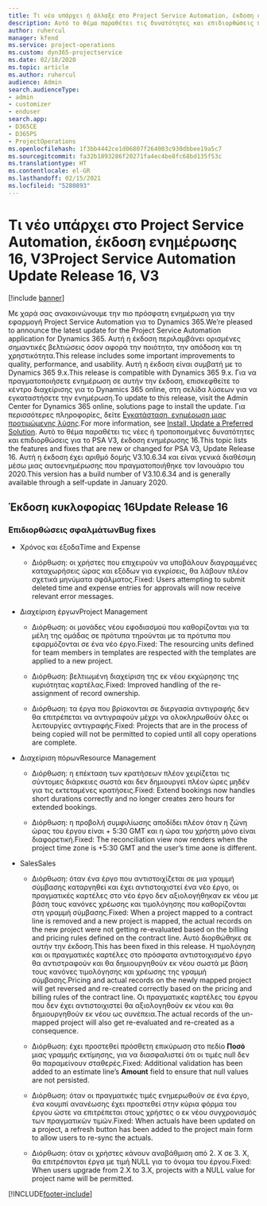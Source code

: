 ```yaml
---
title: Τι νέο υπάρχει ή άλλαξε στο Project Service Automation, έκδοση ενημέρωσης 16, V3
description: Αυτό το θέμα παραθέτει τις δυνατότητες και επιδιορθώσεις που είναι διαθέσιμες στο Project Service Automation, έκδοση ενημέρωσης 16, V3.
author: ruhercul
manager: kfend
ms.service: project-operations
ms.custom: dyn365-projectservice
ms.date: 02/18/2020
ms.topic: article
ms.author: ruhercul
audience: Admin
search.audienceType:
- admin
- customizer
- enduser
search.app:
- D365CE
- D365PS
- ProjectOperations
ms.openlocfilehash: 1f3bb4442ce1d06807f264003c930dbbee19a5c7
ms.sourcegitcommit: fa32b1893286f20271fa4ec4be8fc68bd135f53c
ms.translationtype: HT
ms.contentlocale: el-GR
ms.lasthandoff: 02/15/2021
ms.locfileid: "5280893"
---
```

# <a name="project-service-automation-update-release-16-v3"></a><span data-ttu-id="0b90f-103">Τι νέο υπάρχει στο Project Service Automation, έκδοση ενημέρωσης 16, V3</span><span class="sxs-lookup"><span data-stu-id="0b90f-103">Project Service Automation Update Release 16, V3</span></span>

[!include [banner](../includes/psa-now-project-operations.md)]

<span data-ttu-id="0b90f-104">Με χαρά σας ανακοινώνουμε την πιο πρόσφατη ενημέρωση για την εφαρμογή Project Service Automation για το Dynamics 365.</span><span class="sxs-lookup"><span data-stu-id="0b90f-104">We’re pleased to announce the latest update for the Project Service Automation application for Dynamics 365.</span></span> <span data-ttu-id="0b90f-105">Αυτή η έκδοση περιλαμβάνει ορισμένες σημαντικές βελτιώσεις όσον αφορά την ποιότητα, την απόδοση και τη χρηστικότητα.</span><span class="sxs-lookup"><span data-stu-id="0b90f-105">This release includes some important improvements to quality, performance, and usability.</span></span>  <span data-ttu-id="0b90f-106">Αυτή η έκδοση είναι συμβατή με το Dynamics 365 9.x.</span><span class="sxs-lookup"><span data-stu-id="0b90f-106">This release is compatible with Dynamics 365 9.x.</span></span> <span data-ttu-id="0b90f-107">Για να πραγματοποιήσετε ενημέρωση σε αυτήν την έκδοση, επισκεφθείτε το κέντρο διαχείρισης για το Dynamics 365 online, στη σελίδα λύσεων για να εγκαταστήσετε την ενημέρωση.</span><span class="sxs-lookup"><span data-stu-id="0b90f-107">To update to this release, visit the Admin Center for Dynamics 365 online, solutions page to install the update.</span></span> <span data-ttu-id="0b90f-108">Για περισσότερες πληροφορίες, δείτε [Εγκατάσταση, ενημέρωση μιας προτιμώμενης λύσης](https://docs.microsoft.com/dynamics365/project-service/upgrade-psa-home-page).</span><span class="sxs-lookup"><span data-stu-id="0b90f-108">For more information, see [Install, Update a Preferred Solution](https://docs.microsoft.com/dynamics365/project-service/upgrade-psa-home-page).</span></span>
<span data-ttu-id="0b90f-109">Αυτό το θέμα παραθέτει τις νέες ή τροποποιημένες δυνατότητες και επιδιορθώσεις για το PSA V3, έκδοση ενημέρωσης 16.</span><span class="sxs-lookup"><span data-stu-id="0b90f-109">This topic lists the features and fixes that are new or changed for PSA V3, Update Release 16.</span></span> <span data-ttu-id="0b90f-110">Αυτή η έκδοση έχει αριθμό δομής V3.10.6.34 και είναι γενικά διαθέσιμη μέσω μιας αυτοενημέρωσης που πραγματοποιήθηκε τον Ιανουάριο του 2020.</span><span class="sxs-lookup"><span data-stu-id="0b90f-110">This version has a build number of V3.10.6.34 and is generally available through a self-update in January 2020.</span></span>


## <a name="update-release-16"></a><span data-ttu-id="0b90f-111">Έκδοση κυκλοφορίας 16</span><span class="sxs-lookup"><span data-stu-id="0b90f-111">Update Release 16</span></span>

### <a name="bug-fixes"></a><span data-ttu-id="0b90f-112">Επιδιορθώσεις σφαλμάτων</span><span class="sxs-lookup"><span data-stu-id="0b90f-112">Bug fixes</span></span>

-   <span data-ttu-id="0b90f-113">Χρόνος και έξοδα</span><span class="sxs-lookup"><span data-stu-id="0b90f-113">Time and Expense</span></span>

    -   <span data-ttu-id="0b90f-114">Διόρθωση: οι χρήστες που επιχειρούν να υποβάλουν διαγραμμένες καταχωρήσεις ώρας και εξόδων για εγκρίσεις, θα λάβουν πλέον σχετικά μηνύματα σφάλματος.</span><span class="sxs-lookup"><span data-stu-id="0b90f-114">Fixed: Users attempting to submit deleted time and expense entries for approvals will now receive relevant error messages.</span></span>

-   <span data-ttu-id="0b90f-115">Διαχείριση έργων</span><span class="sxs-lookup"><span data-stu-id="0b90f-115">Project Management</span></span>

    -   <span data-ttu-id="0b90f-116">Διόρθωση: οι μονάδες νέου εφοδιασμού που καθορίζονται για τα μέλη της ομάδας σε πρότυπα τηρούνται με τα πρότυπα που εφαρμόζονται σε ένα νέο έργο.</span><span class="sxs-lookup"><span data-stu-id="0b90f-116">Fixed: The resourcing units defined for team members in templates are respected with the templates are applied to a new project.</span></span>

    -   <span data-ttu-id="0b90f-117">Διόρθωση: βελτιωμένη διαχείριση της εκ νέου εκχώρησης της κυριότητας καρτέλας.</span><span class="sxs-lookup"><span data-stu-id="0b90f-117">Fixed: Improved handling of the re-assignment of record ownership.</span></span>

    -   <span data-ttu-id="0b90f-118">Διόρθωση: τα έργα που βρίσκονται σε διεργασία αντιγραφής δεν θα επιτρέπεται να αντιγραφούν μέχρι να ολοκληρωθούν όλες οι λειτουργίες αντιγραφής.</span><span class="sxs-lookup"><span data-stu-id="0b90f-118">Fixed: Projects that are in the process of being copied will not be permitted to copied until all copy operations are complete.</span></span>

-   <span data-ttu-id="0b90f-119">Διαχείριση πόρων</span><span class="sxs-lookup"><span data-stu-id="0b90f-119">Resource Management</span></span>

    -   <span data-ttu-id="0b90f-120">Διόρθωση: η επέκταση των κρατήσεων πλέον χειρίζεται τις σύντομες διάρκειες σωστά και δεν δημιουργεί πλέον ώρες μηδέν για τις εκτεταμένες κρατήσεις.</span><span class="sxs-lookup"><span data-stu-id="0b90f-120">Fixed: Extend bookings now handles short durations correctly and no longer creates zero hours for extended bookings.</span></span>

    -   <span data-ttu-id="0b90f-121">Διόρθωση: η προβολή συμφιλίωσης αποδίδει πλέον όταν η ζώνη ώρας του έργου είναι + 5:30 GMT και η ώρα του χρήστη μόνο είναι διαφορετική.</span><span class="sxs-lookup"><span data-stu-id="0b90f-121">Fixed: The reconciliation view now renders when the project time zone is +5:30 GMT and the user’s time aone is different.</span></span>

-   <span data-ttu-id="0b90f-122">Sales</span><span class="sxs-lookup"><span data-stu-id="0b90f-122">Sales</span></span>

    -   <span data-ttu-id="0b90f-123">Διόρθωση: όταν ένα έργο που αντιστοιχίζεται σε μια γραμμή σύμβασης καταργηθεί και έχει αντιστοιχιστεί ένα νέο έργο, οι πραγματικές καρτέλες στο νέο έργο δεν αξιολογήθηκαν εκ νέου με βάση τους κανόνες χρέωσης και τιμολόγησης που καθορίζονται στη γραμμή σύμβασης.</span><span class="sxs-lookup"><span data-stu-id="0b90f-123">Fixed: When a project mapped to a contract line is removed and a new project is mapped, the actual records on the new project were not getting re-evaluated based on the billing and pricing rules defined on the contract line.</span></span> <span data-ttu-id="0b90f-124">Αυτό διορθώθηκε σε αυτήν την έκδοση.</span><span class="sxs-lookup"><span data-stu-id="0b90f-124">This has been fixed in this release.</span></span> <span data-ttu-id="0b90f-125">Η τιμολόγηση και οι πραγματικές καρτέλες στο πρόσφατα αντιστοιχισμένο έργο θα αντιστραφούν και θα δημιουργηθούν εκ νέου σωστά με βάση τους κανόνες τιμολόγησης και χρέωσης της γραμμή σύμβασης.</span><span class="sxs-lookup"><span data-stu-id="0b90f-125">Pricing and actual records on the newly mapped project will get reversed and re-created correctly based on the pricing and billing rules of the contract line.</span></span> <span data-ttu-id="0b90f-126">Οι πραγματικές καρτέλες του έργου που δεν έχει αντιστοιχιστεί θα αξιολογηθούν εκ νέου και θα δημιουργηθούν εκ νέου ως συνέπεια.</span><span class="sxs-lookup"><span data-stu-id="0b90f-126">The actual records of the un-mapped project will also get re-evaluated and re-created as a consequence.</span></span>

    -   <span data-ttu-id="0b90f-127">Διόρθωση: έχει προστεθεί πρόσθετη επικύρωση στο πεδίο **Ποσό** μιας γραμμής εκτίμησης, για να διασφαλιστεί ότι οι τιμές null δεν θα παραμείνουν σταθερές.</span><span class="sxs-lookup"><span data-stu-id="0b90f-127">Fixed: Additional validation has been added to an estimate line’s **Amount** field to ensure that null values are not persisted.</span></span>

    -   <span data-ttu-id="0b90f-128">Διόρθωση: όταν οι πραγματικές τιμές ενημερωθούν σε ένα έργο, ένα κουμπί ανανέωσης έχει προστεθεί στην κύρια φόρμα του έργου ώστε να επιτρέπεται στους χρήστες ο εκ νέου συγχρονισμός των πραγματικών τιμών.</span><span class="sxs-lookup"><span data-stu-id="0b90f-128">Fixed: When actuals have been updated on a project, a refresh button has been added to the project main form to allow users to re-sync the actuals.</span></span>

    -   <span data-ttu-id="0b90f-129">Διόρθωση: όταν οι χρήστες κάνουν αναβάθμιση από 2. X σε 3. X, θα επιτρέπονται έργα με τιμή NULL για το όνομα του έργου.</span><span class="sxs-lookup"><span data-stu-id="0b90f-129">Fixed: When users upgrade from 2.X to 3.X, projects with a NULL value for project name will be permitted.</span></span>



[!INCLUDE[footer-include](../includes/footer-banner.md)]